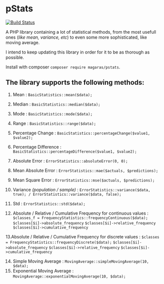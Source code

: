 # pStats
[![Build Status](https://travis-ci.org/magaras/pstats.svg?branch=master)](https://travis-ci.org/magaras/pstats)

A PHP library containing a lot of statistical methods, from the most usefull ones (*like mean, variance, etc*) to even some more sophisticated,
like moving average.

I intend to keep updating this library in order for it to be as thorough as possible.


Install with composer `composer require magaras/pstats`.


The library supports the following methods:
------

1. Mean : `BasicStatistics::mean($data);`
2. Median : `BasicStatistics::median($data);` 
3. Mode : `BasicStatistics::mode($data);`
4. Range : `BasicStatistics::range($data);`
5. Percentage Change : `BasicStatistics::percentageChange($value1, $value2);`
6. Percentage Difference : `BasicStatistics::percentageDifference($value1, $value2);`

7. Absolute Error : `ErrorStatistics::absoluteError(0, 0);`
8. Mean Absolute Error : `ErrorStatistics::mae($actuals, $predictions);`
9. Mean Square Error : `ErrorStatistics::mse($actuals, $predictions);`
10. Variance *(population / sample)* : `ErrorStatistics::variance($data, true); / ErrorStatistics::variance($data, false);`
11. Std : `ErrorStatistics::std($data);`

12. Absolute / Relative / Cumulative Frequency for continuous values :
`$classes_f = FrequencyStatistics::frequencyContinuous($data);`
`$classes[$i]->absolute_frequency`
`$classes[$i]->relative_frequency`
`$classes[$i]->cumulative_frequency`

13.Absolute / Relative / Cumulative Frequency for discrete values :
`$classes = FrequencyStatistics::frequencyDiscrete($data);`
`$classes[$i]->absolute_frequency`
`$classes[$i]->relative_frequency`
`$classes[$i]->cumulative_frequency`

14. Simple Moving Average : `MovingAverage::simpleMovingAverage(10, $data);`
15. Exponential Moving Average : `MovingAverage::exponentialMovingAverage(10, $data);`
